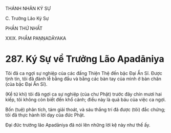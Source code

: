 THÁNH NHÂN KÝ SỰ

C. Trưởng Lão Ký Sự

PHẦN THỨ NHẤT

XXIX. PHẨM PAṆṆADĀYAKA

# 287. Ký Sự về Trưởng Lão Apadāniya

Tôi đã ca ngợi sự nghiệp của các đấng Thiện Thệ đến bậc Đại Ẩn Sĩ. Được tịnh tín, tôi đã đảnh lễ bằng đầu và bằng các bàn tay của mình ở bàn chân (của bậc Đại Ẩn Sĩ).

(Kể từ khi) tôi đã ngợi ca sự nghiệp (của chư Phật) trước đây chín mươi hai kiếp, tôi không còn biết đến khổ cảnh; điều này là quả báu của việc ca ngợi.

Bốn (tuệ) phân tích, tám giải thoát, và sáu thắng trí đã được (tôi) đắc chứng; tôi đã thực hành lời dạy của đức Phật.

Đại đức trưởng lão Apadāniya đã nói lên những lời kệ này như thế ấy.
